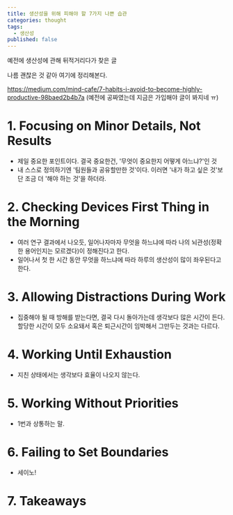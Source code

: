 ```yaml
---
title: 생산성을 위해 피해야 할 7가지 나쁜 습관
categories: thought
tags:
  - 생산성
published: false
---
```

예전에 생산성에 관해 뒤적거리다가 찾은 글

나름 괜찮은 것 같아 여기에 정리해본다.

https://medium.com/mind-cafe/7-habits-i-avoid-to-become-highly-productive-98baed2b4b7a
(예전에 공짜였는데 지금은 가입해야 글이 봐지네 ㅠ)
# 1. Focusing on Minor Details, Not Results
- 제일 중요한 포인트이다. 결국 중요한건, '무엇이 중요한지 어떻게 아느냐?'인 것
- 내 스스로 정의하기엔 '팀원들과 공유할만한 것'이다. 이러면 '내가 하고 싶은 것'보단 조금 더 '해야 하는 것'을 하더라.

# 2. Checking Devices First Thing in the Morning
- 여러 연구 결과에서 나오듯, 일어나자마자 무엇을 하느냐에 따라 나의 뇌관성(정확한 용어인지는 모르겠다)이 정해진다고 한다.
- 일어나서 첫 한 시간 동안 무엇을 하느냐에 따라 하루의 생산성이 많이 좌우된다고 한다.

# 3. Allowing Distractions During Work
- 집중해야 될 때 방해를 받는다면, 결국 다시 돌아가는데 생각보다 많은 시간이 든다. 할당한 시간이 모두 소요돼서 혹은 퇴근시간이 임박해서 그만두는 것과는 다르다.
# 4. Working Until Exhaustion
- 지친 상태에서는 생각보다 효율이 나오지 않는다.

# 5. Working Without Priorities
- 1번과 상통하는 말.

# 6. Failing to Set Boundaries
- 세이노!


# 7. Takeaways